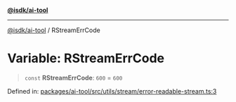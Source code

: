[**@isdk/ai-tool**](../README.md)

***

[@isdk/ai-tool](../globals.md) / RStreamErrCode

# Variable: RStreamErrCode

> `const` **RStreamErrCode**: `600` = `600`

Defined in: [packages/ai-tool/src/utils/stream/error-readable-stream.ts:3](https://github.com/isdk/ai-tool.js/blob/6a89194ac34437a1bc58f7ec590cd22976939ca6/src/utils/stream/error-readable-stream.ts#L3)
